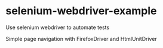 # selenium-webdriver-example
Use selenium webdriver to automate tests

Simple page navigation with FirefoxDriver and HtmlUnitDriver